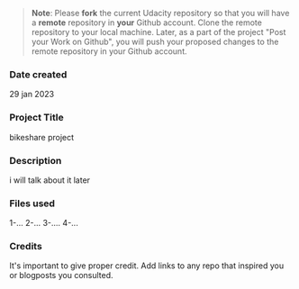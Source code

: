 >**Note**: Please **fork** the current Udacity repository so that you will have a **remote** repository in **your** Github account. Clone the remote repository to your local machine. Later, as a part of the project "Post your Work on Github", you will push your proposed changes to the remote repository in your Github account.

### Date created
29 jan 2023

### Project Title
bikeshare project

### Description
i will talk about it later

### Files used
1-...
2-...
3-....
4-...

### Credits
It's important to give proper credit. Add links to any repo that inspired you or blogposts you consulted.

